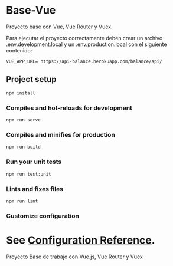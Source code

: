 # Base-Vue

Proyecto base con Vue, Vue Router y Vuex.

Para ejecutar el proyecto correctamente deben crear un archivo .env.development.local y un .env.production.local con el siguiente contenido:
```
VUE_APP_URL= https://api-balance.herokuapp.com/balance/api/
```

## Project setup
```
npm install
```

### Compiles and hot-reloads for development
```
npm run serve
```

### Compiles and minifies for production
```
npm run build
```

### Run your unit tests
```
npm run test:unit
```

### Lints and fixes files
```
npm run lint
```

### Customize configuration
See [Configuration Reference](https://cli.vuejs.org/config/).
=======
Proyecto Base de trabajo con Vue.js, Vue Router y Vuex